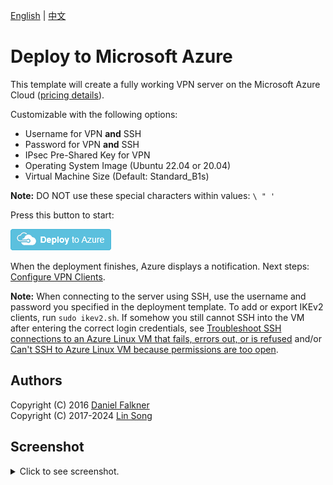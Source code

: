 [English](README.md) | [中文](README-zh.md)

# Deploy to Microsoft Azure

This template will create a fully working VPN server on the Microsoft Azure Cloud ([pricing details](https://azure.microsoft.com/en-us/pricing/details/virtual-machines/)).

Customizable with the following options:

 - Username for VPN **and** SSH
 - Password for VPN **and** SSH
 - IPsec Pre-Shared Key for VPN
 - Operating System Image (Ubuntu 22.04 or 20.04)
 - Virtual Machine Size (Default: Standard_B1s)

**Note:** DO NOT use these special characters within values: `\ " '`

Press this button to start:

[![Deploy to Azure](../docs/images/azure-deploy-button.png)](https://portal.azure.com/#create/Microsoft.Template/uri/https%3A%2F%2Fraw.githubusercontent.com%2Fhwdsl2%2Fsetup-ipsec-vpn%2Fmaster%2Fazure%2Fazuredeploy.json)

When the deployment finishes, Azure displays a notification. Next steps: [Configure VPN Clients](../README.md#next-steps).

**Note:** When connecting to the server using SSH, use the username and password you specified in the deployment template. To add or export IKEv2 clients, run `sudo ikev2.sh`. If somehow you still cannot SSH into the VM after entering the correct login credentials, see [Troubleshoot SSH connections to an Azure Linux VM that fails, errors out, or is refused](https://docs.microsoft.com/en-us/troubleshoot/azure/virtual-machines/troubleshoot-ssh-connection) and/or [Can't SSH to Azure Linux VM because permissions are too open](https://docs.microsoft.com/en-us/troubleshoot/azure/virtual-machines/troubleshoot-ssh-permissions-too-open).

## Authors

Copyright (C) 2016 [Daniel Falkner](https://github.com/derdanu)   
Copyright (C) 2017-2024 [Lin Song](https://github.com/hwdsl2)

## Screenshot

<details>
<summary>
Click to see screenshot.
</summary>

![Azure Custom Deployment](custom_deployment_screenshot.png)
</details>
